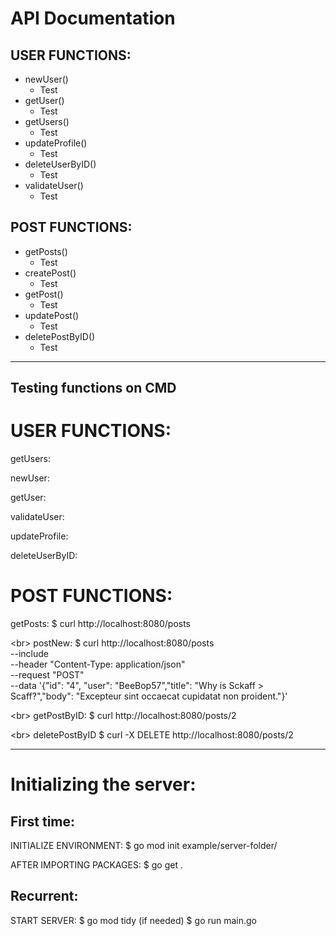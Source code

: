 # API Documentation
## USER FUNCTIONS:
* newUser()
    - Test
* getUser()
    - Test
* getUsers()
    - Test
* updateProfile()
    - Test
* deleteUserByID()
    - Test
* validateUser()
    - Test

## POST FUNCTIONS:
* getPosts()
    - Test
* createPost()
    - Test
* getPost()
    - Test
* updatePost()
    - Test
* deletePostByID()
    - Test

---

## Testing functions on CMD
# USER FUNCTIONS:
getUsers:

newUser:

getUser:

validateUser:

updateProfile:

deleteUserByID:


# POST FUNCTIONS:
getPosts:
    $ curl http://localhost:8080/posts

<br\>
postNew:
    $ curl http://localhost:8080/posts \
    --include \
    --header "Content-Type: application/json" \
    --request "POST" \
    --data '{"id": "4", "user": "BeeBop57","title": "Why is Sckaff > Scaff?","body": "Excepteur sint occaecat cupidatat non proident."}'

<br\>
getPostByID:
    $ curl http://localhost:8080/posts/2

<br\>
deletePostByID
    $ curl -X DELETE http://localhost:8080/posts/2

---

# Initializing the server:
## First time:
INITIALIZE ENVIRONMENT:
    $ go mod init example/server-folder/

AFTER IMPORTING PACKAGES:
    $ go get .

## Recurrent:
START SERVER:
    $ go mod tidy (if needed)
    $ go run main.go